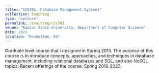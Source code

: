 ```yaml
---
title: "CIS761: Database Management Systems"
collection: teaching
type: "Lecture"
permalink: /teaching/cis761
venue: "Kansas State University, Department of Computer Science"
date: 2023
location: "Manhattan, KS"
---
```


Graduate level course that I designed in Spring 2013. The purpose of this course is to introduce concepts, approaches, and techniques in database management, including relational databases and SQL, and also NoSQL topics. Recent offerings of the course: Spring 2016-2023. 
